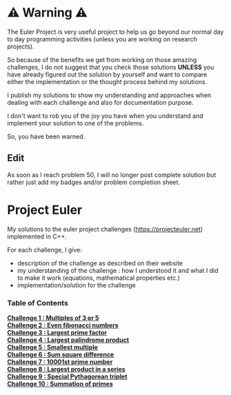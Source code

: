 # ⚠️ Warning ⚠️

The Euler Project is very useful project to help us go beyond our normal day to day programming activities
(unless you are working on research projects).

So because of the benefits we get from working on those
amazing challenges, I do not suggest that you check those solutions **UNLESS** you have already figured out the 
solution by yourself and want to compare either the implementation or the thought process behind my solutions.

I publish my solutions to show my understanding and approaches when dealing with each challenge and also for documentation
purpose.

I don't want to rob you of the joy you have when you understand and implement your solution to one of the problems.

So, you have been warned.

## Edit

As soon as I reach problem 50, I will no longer post complete solution but rather
just add my badges and/or problem completion sheet.

# Project Euler

My solutions to the euler project challenges (https://projecteuler.net) implemented in C++.

For each challenge, I give:
- description of the challenge as described on their website
- my understanding of the challenge : how I understood it and what I did to make it work (equations, mathematical properties etc.)
- implementation/solution for the challenge

### Table of Contents

**[Challenge 1 : Multiples of 3 or 5](challenge1/README.md)**<br>
**[Challenge 2 : Even fibonacci numbers](challenge2/README.md)**<br>
**[Challenge 3 : Largest prime factor](challenge3/README.md)**<br>
**[Challenge 4 : Largest palindrome product](challenge4/README.md)**<br>
**[Challenge 5 : Smallest multiple](challenge5/README.md)**<br>
**[Challenge 6 : Sum square difference](challenge6/README.md)**<br>
**[Challenge 7 : 10001st prime number](challenge7/README.md)**<br>
**[Challenge 8 : Largest product in a series](challenge8/README.md)**<br>
**[Challenge 9 : Special Pythagorean triplet](challenge9/README.md)**<br>
**[Challenge 10 : Summation of primes](challenge10/README.md)**<br>